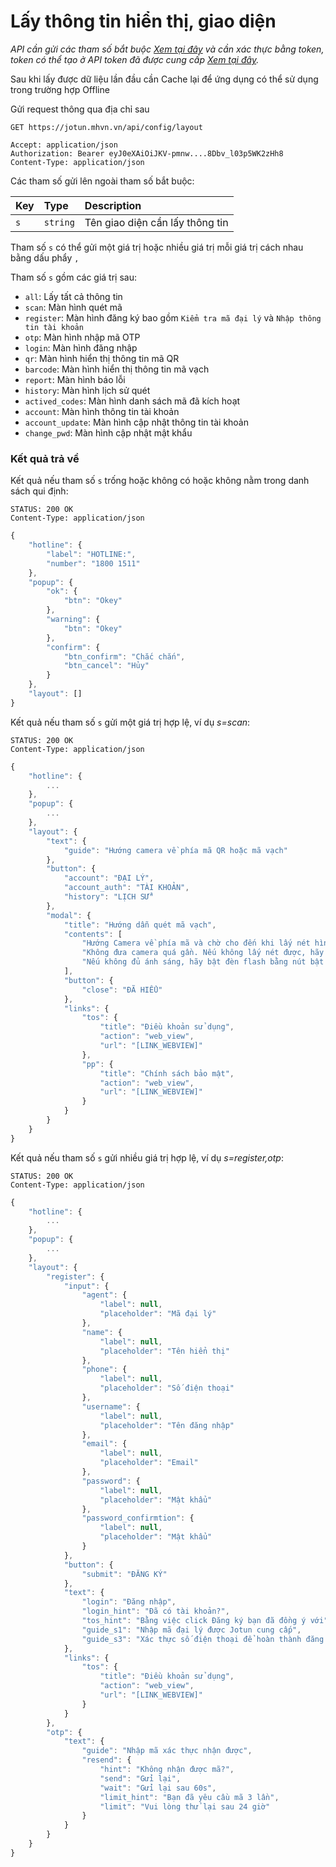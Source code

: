 # Lấy thông tin hiển thị, giao diện

_API cần gửi các tham số bắt buộc [Xem tại đây](README.md) và cần xác thực bằng token, token có thể tạo ở API token đã được cung cấp [Xem tại đây](token-access.md)._

Sau khi lấy được dữ liệu lần đầu cần Cache lại để ứng dụng có thể sử dụng trong trường hợp Offline

 Gửi request thông qua địa chỉ sau
 ```http
GET https://jotun.mhvn.vn/api/config/layout

Accept: application/json
Authorization: Bearer eyJ0eXAiOiJKV-pmnw....8Dbv_l03p5WK2zHh8
Content-Type: application/json
```

Các tham số gửi lên ngoài tham số bắt buộc:

| Key | Type | Description |
| :--- | :--- | :--- |
| `s` | `string` | Tên giao diện cần lấy thông tin |

Tham số `s` có thể gửi một giá trị hoặc nhiều giá trị mỗi giá trị cách nhau bằng dấu phẩy `,`

Tham số `s` gồm các giá trị sau:
- `all`: Lấy tất cả thông tin
- `scan`: Màn hình quét mã
- `register`: Màn hình đăng ký bao gồm `Kiểm tra mã đại lý` và `Nhập thông tin tài khoản`
- `otp`: Màn hình nhập mã OTP
- `login`: Màn hình đăng nhập
- `qr`: Màn hình hiển thị thông tin mã QR
- `barcode`: Màn hình hiển thị thông tin mã vạch
- `report`: Màn hình báo lỗi
- `history`: Màn hình lịch sử quét
- `actived_codes`: Màn hình danh sách mã đã kích hoạt
- `account`: Màn hình thông tin tài khoản
- `account_update`: Màn hình cập nhật thông tin tài khoản
- `change_pwd`: Màn hình cập nhật mật khẩu

### Kết quả trả về
Kết quả nếu tham số `s` trống hoặc không có hoặc không nằm trong danh sách qui định:
 ```http
STATUS: 200 OK
Content-Type: application/json
```
```javascript
{
    "hotline": {
        "label": "HOTLINE:",
        "number": "1800 1511"
    },
    "popup": {
        "ok": {
            "btn": "Okey"
        },
        "warning": {
            "btn": "Okey"
        },
        "confirm": {
            "btn_confirm": "Chắc chắn",
            "btn_cancel": "Hủy"
        }
    },
    "layout": []
}
```

Kết quả nếu tham số `s` gửi một giá trị hợp lệ, ví dụ _s=scan_:
 ```http
STATUS: 200 OK
Content-Type: application/json
```
```javascript
{
    "hotline": {
        ...
    },
    "popup": {
        ...
    },
    "layout": {
        "text": {
            "guide": "Hướng camera về phía mã QR hoặc mã vạch"
        },
        "button": {
            "account": "ĐẠI LÝ",
            "account_auth": "TÀI KHOẢN",
            "history": "LỊCH SỬ"
        },
        "modal": {
            "title": "Hướng dẫn quét mã vạch",
            "contents": [
                "Hướng Camera về phía mã và chờ cho đến khi lấy nét hình ảnh.",
                "Không đưa camera quá gần. Nếu không lấy nét được, hãy di chuyển camera đến gần hoặc ra xa mã.",
                "Nếu không đủ ánh sáng, hãy bật đèn flash bằng nút bật đèn giữa màn hình"
            ],
            "button": {
                "close": "ĐÃ HIỂU"
            },
            "links": {
                "tos": {
                    "title": "Điều khoản sử dụng",
                    "action": "web_view",
                    "url": "[LINK_WEBVIEW]"
                },
                "pp": {
                    "title": "Chính sách bảo mật",
                    "action": "web_view",
                    "url": "[LINK_WEBVIEW]"
                }
            }
        }
    }
}
```

Kết quả nếu tham số `s` gửi nhiều giá trị hợp lệ, ví dụ _s=register,otp_:
 ```http
STATUS: 200 OK
Content-Type: application/json
```
```javascript
{
    "hotline": {
        ...
    },
    "popup": {
        ...
    },
    "layout": {
        "register": {
            "input": {
                "agent": {
                    "label": null,
                    "placeholder": "Mã đại lý"
                },
                "name": {
                    "label": null,
                    "placeholder": "Tên hiển thị"
                },
                "phone": {
                    "label": null,
                    "placeholder": "Số điện thoại"
                },
                "username": {
                    "label": null,
                    "placeholder": "Tên đăng nhập"
                },
                "email": {
                    "label": null,
                    "placeholder": "Email"
                },
                "password": {
                    "label": null,
                    "placeholder": "Mật khẩu"
                },
                "password_confirmtion": {
                    "label": null,
                    "placeholder": "Mật khẩu"
                }
            },
            "button": {
                "submit": "ĐĂNG KÝ"
            },
            "text": {
                "login": "Đăng nhập",
                "login_hint": "Đã có tài khoản?",
                "tos_hint": "Bằng việc click Đăng ký bạn đã đồng ý với",
                "guide_s1": "Nhập mã đại lý được Jotun cung cấp",
                "guide_s3": "Xác thực số điện thoại để hoàn thành đăng ký"
            },
            "links": {
                "tos": {
                    "title": "Điều khoản sử dụng",
                    "action": "web_view",
                    "url": "[LINK_WEBVIEW]"
                }
            }
        },
        "otp": {
            "text": {
                "guide": "Nhập mã xác thực nhận được",
                "resend": {
                    "hint": "Không nhận được mã?",
                    "send": "Gửi lại",
                    "wait": "Gửi lại sau 60s",
                    "limit_hint": "Bạn đã yêu cầu mã 3 lần",
                    "limit": "Vui lòng thử lại sau 24 giờ"
                }
            }
        }
    }
}
```
